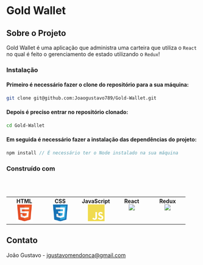 # Gold Wallet

<a name="readme-top"></a>

## Sobre o Projeto

Gold Wallet é uma aplicação que administra uma carteira que utiliza o `React` no qual é feito o gerenciamento de estado utilizando o `Redux`!

### Instalação
#### Primeiro é necessário fazer o clone do repositório para a sua máquina:
```bash
git clone git@github.com:Joaogustavo789/Gold-Wallet.git
```
#### Depois é preciso entrar no repositório clonado:
```bash
cd Gold-Wallet
```
#### Em seguida é necessário fazer a instalação das dependências do projeto:
```js
npm install // É necessário ter o Node instalado na sua máquina
```

### Construído com
<br>
<br>
<table width="320px" align="center">
  <tbody>
    <tr valign="top">
      <td width="80px" align="center">
        <span><strong>HTML</strong></span><br>
        <img height="45" src="https://raw.githubusercontent.com/devicons/devicon/master/icons/html5/html5-original.svg">
      </td>
      <td width="80px" align="center">
        <span><strong>CSS</strong></span><br>
        <img height="45" src="https://raw.githubusercontent.com/devicons/devicon/master/icons/css3/css3-original.svg">
      </td>
      <td width="80px" align="center">
        <span><strong>JavaScript</strong></span><br>
        <img height="45" src="https://raw.githubusercontent.com/devicons/devicon/master/icons/javascript/javascript-plain.svg">
      </td>
      <td width="80px" align="center">
        <span><strong>React</strong></span><br>
        <img height="45" src="https://cdn.jsdelivr.net/gh/devicons/devicon/icons/react/react-original.svg">
      </td>
      <td width="80px" align="center">
        <span><strong>Redux</strong></span><br>
        <img height="45" src="https://cdn.jsdelivr.net/gh/devicons/devicon/icons/redux/redux-original.svg" />
      </td>
    </tr>
  </tbody>
</table>

## Contato

João Gustavo - jgustavomendonca@gmail.com
